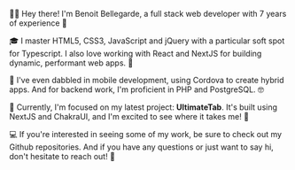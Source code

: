 👨‍💻 Hey there! I'm Benoit Bellegarde, a full stack web developer with 7 years of experience 🚀

🎓 I master HTML5, CSS3, JavaScript and jQuery with a particular soft spot for Typescript. I also love working with React and NextJS for building dynamic, performant web apps. 🌟

📱 I've even dabbled in mobile development, using Cordova to create hybrid apps. And for backend work, I'm proficient in PHP and PostgreSQL. 🤓

🚀 Currently, I'm focused on my latest project: **UltimateTab**. It's built using NextJS and ChakraUI, and I'm excited to see where it takes me! 🚀

💻 If you're interested in seeing some of my work, be sure to check out my Github repositories. And if you have any questions or just want to say hi, don't hesitate to reach out! 👋
